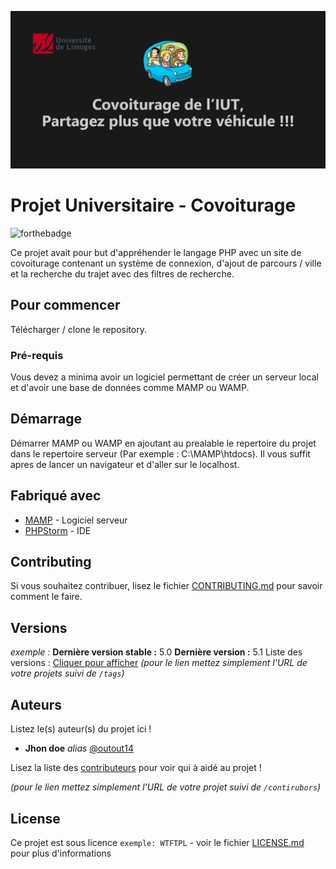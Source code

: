 ![En tete](image/CovoituragePHP.png)
# Projet Universitaire - Covoiturage

![forthebadge](https://forthebadge.com/images/badges/cc-0.svg) 

Ce projet avait pour but d'appréhender le langage PHP avec un site de covoiturage contenant un système de connexion, d'ajout de parcours / ville et la recherche du trajet avec des filtres de recherche.

## Pour commencer

Télécharger / clone le repository.

### Pré-requis

Vous devez a minima avoir un logiciel permettant de créer un serveur local et d'avoir une base de données comme MAMP ou WAMP.

## Démarrage

Démarrer MAMP ou WAMP en ajoutant au prealable le repertoire du projet dans le repertoire serveur (Par exemple : C:\MAMP\htdocs). Il vous suffit apres de lancer un navigateur et d'aller sur le localhost.

## Fabriqué avec

* [MAMP](https://www.mamp.info/fr/windows/) - Logiciel serveur
* [PHPStorm](https://www.jetbrains.com/fr-fr/phpstorm/) - IDE

## Contributing

Si vous souhaitez contribuer, lisez le fichier [CONTRIBUTING.md](https://example.org) pour savoir comment le faire.

## Versions
_exemple :_
**Dernière version stable :** 5.0
**Dernière version :** 5.1
Liste des versions : [Cliquer pour afficher](https://github.com/your/project-name/tags)
_(pour le lien mettez simplement l'URL de votre projets suivi de ``/tags``)_

## Auteurs
Listez le(s) auteur(s) du projet ici !
* **Jhon doe** _alias_ [@outout14](https://github.com/outout14)

Lisez la liste des [contributeurs](https://github.com/your/project/contributors) pour voir qui à aidé au projet !

_(pour le lien mettez simplement l'URL de votre projet suivi de ``/contirubors``)_

## License

Ce projet est sous licence ``exemple: WTFTPL`` - voir le fichier [LICENSE.md](LICENSE.md) pour plus d'informations
